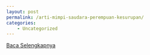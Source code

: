 ```yaml
---
layout: post
permalink: /arti-mimpi-saudara-perempuan-kesurupan/
categories:
    - Uncategorized
---
```


[Baca Selengkapnya](/08)
